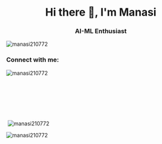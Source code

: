 <h1 align="center">Hi there 👋, I'm Manasi</h1>
<h3 align="center">AI-ML Enthusiast</h3>

<p align="left"> <img src="https://komarev.com/ghpvc/?username=manasi210772&label=Profile%20views&color=0e75b6&style=flat" alt="manasi210772" /> </p>

<h3 align="left">Connect with me:</h3>
<p align="left">
</p>

<p><img align="left" src="https://github-readme-stats.vercel.app/api/top-langs?username=manasi210772&show_icons=true&locale=en&layout=compact" alt="manasi210772" /></p>
<br> <br> <br> <br> <br> <br> <br>
<p>&nbsp;<img align="center" src="https://github-readme-stats.vercel.app/api?username=manasi210772&show_icons=true&locale=en" alt="manasi210772" /></p>

<p><img align="center" src="https://github-readme-streak-stats.herokuapp.com/?user=manasi210772&" alt="manasi210772" /></p>
